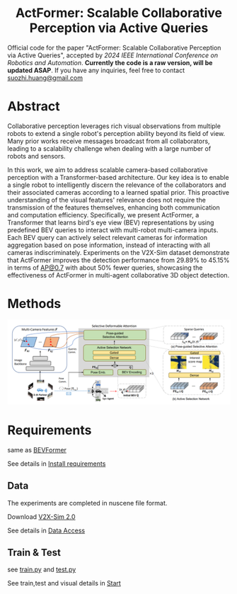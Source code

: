<div align="center">
  
# ActFormer: Scalable Collaborative Perception via Active Queries

</div>

Official code for the paper "ActFormer: Scalable Collaborative Perception via Active Queries", accepted by *2024 IEEE International Conference on Robotics and Automation*. **Currently the code is a raw version, will be updated ASAP**. If you have any inquiries, feel free to contact <suozhi.huang@gmail.com>

# Abstract

Collaborative perception leverages rich visual observations from multiple robots to extend a single robot's perception ability beyond its field of view.
Many prior works receive messages broadcast from all collaborators, leading to a scalability challenge when dealing with a large number of robots and sensors.

In this work, we aim to address scalable camera-based collaborative perception with a Transformer-based architecture. Our key idea is to enable a single robot to intelligently discern the relevance of the collaborators and their associated cameras according to a learned spatial prior. This proactive understanding of the visual features' relevance does not require the transmission of the features themselves, enhancing both communication and computation efficiency. Specifically, we present ActFormer, a Transformer that learns bird's eye view (BEV) representations by using predefined BEV queries to interact with multi-robot multi-camera inputs. Each BEV query can actively select relevant cameras for information aggregation based on pose information, instead of interacting with all cameras indiscriminately. Experiments on the V2X-Sim dataset demonstrate that ActFormer improves the detection performance from 29.89\% to 45.15\% in terms of AP@0.7 with about 50\% fewer queries, showcasing the effectiveness of ActFormer in multi-agent collaborative 3D object detection.

# Methods

![method](figs/method.png "model arch")

# Requirements

same as [BEVFormer](https://github.com/zhiqi-li/BEVFormer)

See details in [Install requirements](docs/install.md)

## Data

The experiments are completed in nuscene file format.

Download [V2X-Sim 2.0](https://ai4ce.github.io/V2X-Sim/)

See details in [Data Access](docs/prepare_dataset.md)

## Train & Test

see [train.py](tools/dist_train.sh) and [test.py](tools/dist_test.sh)

See train,test and visual details in [Start](docs/getting_started.md)

